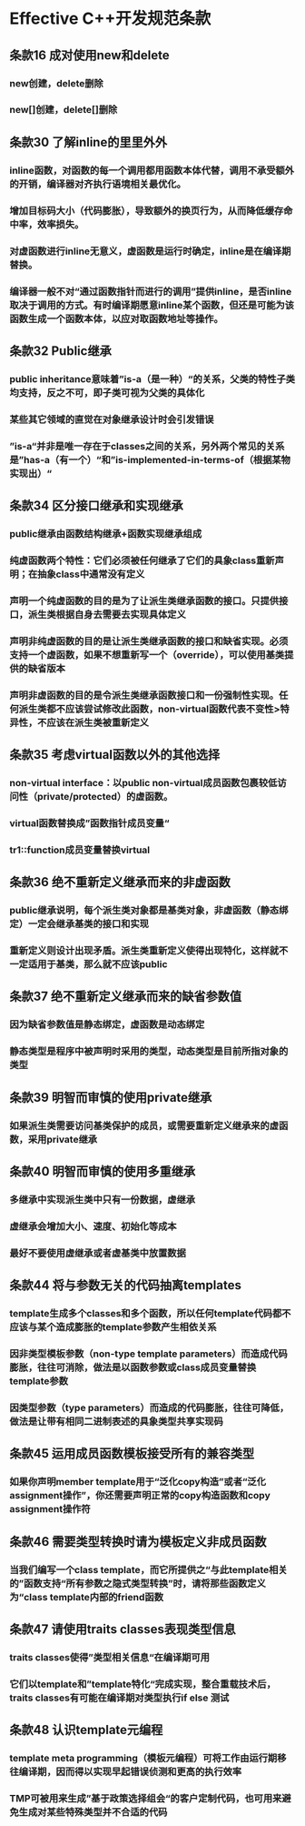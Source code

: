 # Effective C++开发规范条款

## 条款16 成对使用new和delete

### new创建，delete删除

### new[]创建，delete[]删除

## 条款30 了解inline的里里外外

### inline函数，对函数的每一个调用都用函数本体代替，调用不承受额外的开销，编译器对齐执行语境相关最优化。

### 增加目标码大小（代码膨胀），导致额外的换页行为，从而降低缓存命中率，效率损失。

### 对虚函数进行inline无意义，虚函数是运行时确定，inline是在编译期替换。

### 编译器一般不对“通过函数指针而进行的调用”提供inline，是否inline取决于调用的方式。有时编译期愿意inline某个函数，但还是可能为该函数生成一个函数本体，以应对取函数地址等操作。

## 条款32 Public继承

### public inheritance意味着”is-a（是一种）“的关系，父类的特性子类均支持，反之不可，即子类可视为父类的具体化

### 某些其它领域的直觉在对象继承设计时会引发错误

### ”is-a“并非是唯一存在于classes之间的关系，另外两个常见的关系是”has-a（有一个）“和”is-implemented-in-terms-of（根据某物实现出）“

## 条款34 区分接口继承和实现继承

### public继承由函数结构继承+函数实现继承组成

### 纯虚函数两个特性：它们必须被任何继承了它们的具象class重新声明；在抽象class中通常没有定义

### 声明一个纯虚函数的目的是为了让派生类继承函数的接口。只提供接口，派生类根据自身去需要去实现具体定义

### 声明非纯虚函数的目的是让派生类继承函数的接口和缺省实现。必须支持一个虚函数，如果不想重新写一个（override），可以使用基类提供的缺省版本

### 声明非虚函数的目的是令派生类继承函数接口和一份强制性实现。任何派生类都不应该尝试修改此函数，non-virtual函数代表不变性>特异性，不应该在派生类被重新定义

## 条款35 考虑virtual函数以外的其他选择

### non-virtual interface：以public non-virtual成员函数包裹较低访问性（private/protected）的虚函数。

### virtual函数替换成”函数指针成员变量“

### tr1::function成员变量替换virtual

## 条款36 绝不重新定义继承而来的非虚函数

### public继承说明，每个派生类对象都是基类对象，非虚函数（静态绑定）一定会继承基类的接口和实现

### 重新定义则设计出现矛盾。派生类重新定义使得出现特化，这样就不一定适用于基类，那么就不应该public

## 条款37 绝不重新定义继承而来的缺省参数值

### 因为缺省参数值是静态绑定，虚函数是动态绑定

### 静态类型是程序中被声明时采用的类型，动态类型是目前所指对象的类型

## 条款39 明智而审慎的使用private继承

### 如果派生类需要访问基类保护的成员，或需要重新定义继承来的虚函数，采用private继承

## 条款40 明智而审慎的使用多重继承

### 多继承中实现派生类中只有一份数据，虚继承

### 虚继承会增加大小、速度、初始化等成本

### 最好不要使用虚继承或者虚基类中放置数据

## 条款44 将与参数无关的代码抽离templates

### template生成多个classes和多个函数，所以任何template代码都不应该与某个造成膨胀的template参数产生相依关系

### 因非类型模板参数（non-type template parameters）而造成代码膨胀，往往可消除，做法是以函数参数或class成员变量替换template参数

### 因类型参数（type parameters）而造成的代码膨胀，往往可降低，做法是让带有相同二进制表述的具象类型共享实现码

## 条款45 运用成员函数模板接受所有的兼容类型

### 如果你声明member template用于“泛化copy构造”或者“泛化assignment操作”，你还需要声明正常的copy构造函数和copy assignment操作符

## 条款46 需要类型转换时请为模板定义非成员函数

### 当我们编写一个class template，而它所提供之“与此template相关的”函数支持“所有参数之隐式类型转换”时，请将那些函数定义为“class template内部的friend函数

## 条款47 请使用traits classes表现类型信息

### traits classes使得”类型相关信息“在编译期可用

### 它们以template和”template特化“完成实现，整合重载技术后，traits classes有可能在编译期对类型执行if else 测试

## 条款48 认识template元编程

### template meta programming（模板元编程）可将工作由运行期移往编译期，因而得以实现早起错误侦测和更高的执行效率

### TMP可被用来生成”基于政策选择组会“的客户定制代码，也可用来避免生成对某些特殊类型并不合适的代码

